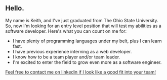 ## Hello.

My name is Keith, and I've just graduated from The Ohio State University.
So, now I'm looking for an entry level position that will test my abilities as a software developer.
Here's what you can count on me for:

 + I have plenty of programming languages under my belt, plus I can learn fast.
 + I have previous experience interning as a web developer.
 + I know how to be a team player and/or team leader.
 + I'm excited to enter the field to grow even more as a software engineer.

[Feel free to contact me on linkedin if I look like a good fit into your team!](https://www.linkedin.com/in/keith-johnson-397270140/)
